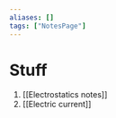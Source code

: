 ```yaml
---
aliases: []
tags: ["NotesPage"]
---
```

# Stuff

1) [[Electrostatics notes]]
2) [[Electric current]]